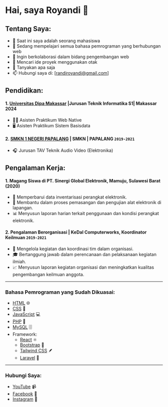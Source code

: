 # Hai, saya Royandi 👋

## Tentang Saya:
- 🔭 Saat ini saya adalah seorang mahasiswa
- 🌱 Sedang mempelajari semua bahasa pemrograman yang berhubungan web
- 👯 Ingin berkolaborasi dalam bidang pengembangan web
- 🤔 Mencari ide proyek menggunakan otak
- 💬 Tanyakan apa saja
- 📫 Hubungi saya di: [randiroyandi@gmail.com]

## Pendidikan:

#### 1. [Universitas Dipa Makassar](https://site.undipa.ac.id/) |Jurusan Teknik Informatika S1| Makassar 2024
   - 👨‍🏫 Asisten Praktikum Web Native
   - 🖥️ Asisten Praktikum Sistem Basisdata
#### 2. [SMKN 1 NEGERI PAPALANG](https://www.sman1kebumen.sch.id) | SMKN | PAPALANG `2019-2021`
   - 🎧 Jurusan TAV Teknik Audio Video (Elektronika)

## Pengalaman Kerja:
#### 1. Magang Siswa di PT. Sinergi Global Elektronik, Mamuju, Sulawesi Barat (2020)
   - 📝 Memperbarui data inventarisasi perangkat elektronik.
   - 🔧 Membantu dalam proses pemasangan dan pengujian alat elektronik di lapangan.
   - 📊 Menyusun laporan harian terkait penggunaan dan kondisi perangkat elektronik.
#### 2. Pengalaman Berorganisasi | KeDaI Computerworks, Koordinator Keilmuan `2019-2021`
   - 📅 Mengelola kegiatan dan koordinasi tim dalam organisasi.
   - 🎓 Bertanggung jawab dalam perencanaan dan pelaksanaan kegiatan ilmiah.
   - 📈 Menyusun laporan kegiatan organisasi dan meningkatkan kualitas pengembangan keilmuan anggota.

---

### Bahasa Pemrograman yang Sudah Dikuasai:

- [HTML](https://developer.mozilla.org/en-US/docs/Web/HTML) 🌐
- [CSS](https://developer.mozilla.org/en-US/docs/Web/CSS) 🎨
- [JavaScript](https://developer.mozilla.org/en-US/docs/Web/JavaScript) 💻
- [PHP](https://www.php.net/) 🔧
- [MySQL](https://dev.mysql.com/) 🗄️
- Framework:
   - [React](https://reactjs.org/) ⚛️
   - [Bootstrap](https://getbootstrap.com/) 💪
   - [Tailwind CSS](https://tailwindcss.com/) 🪶
   - [Laravel](https://laravel.com/) 🖤

---

### Hubungi Saya:

- [YouTube](https://www.youtube.com/@royandiundiparoyandiundipa6073) 📹
- [Facebook](https://www.facebook.com/share/Yw2cb6d9C2BQD7qb/?mibextid=qi2Omg) 📘
- [Instagram](https://www.instagram.com/ransabiw?igsh=M2p4b21rNGJhdWx6) 📸
